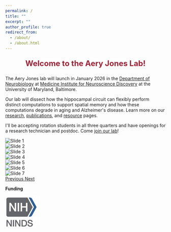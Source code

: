 ```yaml
---
permalink: /
title: ""
excerpt: ""
author_profile: true
redirect_from: 
  - /about/
  - /about.html
---
```


<p style="text-align: center; font-weight: bold; font-size: 24px; color: #9D2235">Welcome to the Aery Jones Lab!
</p>

The Aery Jones lab will launch in January 2026 in the [Department of Neurobiology](https://neurobiology.umaryland.edu/) at [Medicine Institute for Neuroscience Discovery](https://www.medschool.umaryland.edu/um-mind/) at the University of Maryland, Baltimore.


Our lab will dissect how the hippocampal circuit can flexibly perform distinct computations to support spatial memory and how these computations degrade in aging and Alzheimer's disease. Learn more on our [research](/research), [publications](/publications), and [resource](/resources) pages.


I'll be accepting rotation students in all three quarters and have openings for a research technician and postdoc. Come [join our lab](/join)!

<div markdown="0" id="carousel" class="carousel slide" data-ride="carousel" data-interval="4000" data-pause="hover" >
    <div class="carousel-inner" markdown="0">
        <div class="item active">
            <img src="{{ site.url }}{{ site.baseurl }}/images/HSFIII.jpg" alt="Slide 1" />
        </div>
        <div class="item">
            <img src="{{ site.url }}{{ site.baseurl }}/images/Xmaze.gif" alt="Slide 2" />
        </div>
        <div class="item">
            <img src="{{ site.url }}{{ site.baseurl }}/images/DREADDS_histology.png" alt="Slide 3" />
        </div>
        <div class="item">
            <img src="{{ site.url }}{{ site.baseurl }}/images/implant_assembly.gif" alt="Slide 4" />
        </div>
        <div class="item">
            <img src="{{ site.url }}{{ site.baseurl }}/images/slider7001400/2019paper.jpg" alt="Slide 5" />
        </div>     
		<div class="item">
            <img src="{{ site.url }}{{ site.baseurl }}/images/slider7001400/2021paper.jpg" alt="Slide 6" />
        </div>  		
         <div class="item">
            <img src="{{ site.url }}{{ site.baseurl }}/images/nlc.gif" alt="Slide 7" />
        </div>
    </div>
  <a class="left carousel-control" href="#carousel" role="button" data-slide="prev">
    <span class="glyphicon glyphicon-chevron-left" aria-hidden="true"></span>
    <span class="sr-only">Previous</span>
  </a>
  <a class="right carousel-control" href="#carousel" role="button" data-slide="next">
    <span class="glyphicon glyphicon-chevron-right" aria-hidden="true"></span>
    <span class="sr-only">Next</span>
  </a>
</div>



**Funding**

![NINDS K99/R00](../images/ninds.jpg)